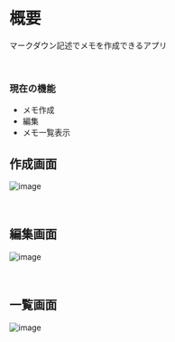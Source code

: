 # 概要
マークダウン記述でメモを作成できるアプリ

<br>

### 現在の機能
* メモ作成
* 編集
* メモ一覧表示

## 作成画面
![image](https://user-images.githubusercontent.com/51980291/163720329-232e6068-9788-42e9-9e31-9cabc68de39c.png)

<br>

## 編集画面
![image](https://user-images.githubusercontent.com/51980291/163720357-ff0bce93-2044-4185-bc14-afa48c4ddcd5.png)

<br>

## 一覧画面
![image](https://user-images.githubusercontent.com/51980291/163720247-124e5d84-f9bb-4417-b7f1-d07f175a49ed.png)
